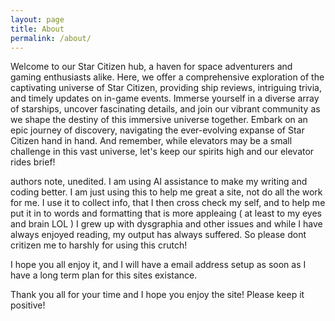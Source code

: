```yaml
---
layout: page
title: About
permalink: /about/
---
```


Welcome to our Star Citizen hub, a haven for space adventurers and gaming enthusiasts alike. Here, we offer a comprehensive exploration of the captivating universe of Star Citizen, providing ship reviews, intriguing trivia, and timely updates on in-game events. Immerse yourself in a diverse array of starships, uncover fascinating details, and join our vibrant community as we shape the destiny of this immersive universe together. Embark on an epic journey of discovery, navigating the ever-evolving expanse of Star Citizen hand in hand. And remember, while elevators may be a small challenge in this vast universe, let's keep our spirits high and our elevator rides brief!


authors note, unedited.  I am using AI assistance to make my writing and coding better.  I am just using this to help me great a site, not do all the work for me.  I use it to collect info, that I then cross check my self, and to help me put it in to words and formatting that is more appleaing ( at least to my eyes and brain LOL )  I grew up with dysgraphia and other issues and while I have always enjoyed reading, my output has always suffered.  So please dont critizen me to harshly for using this crutch!

I hope you all enjoy it, and I will have a email address setup as soon as I have a long term plan for this sites existance.

 Thank you all for your time and I hope you enjoy the site!  Please keep it positive!